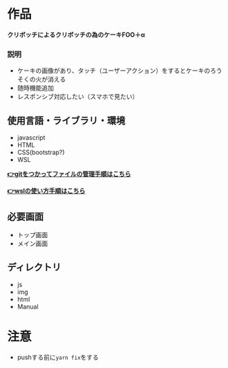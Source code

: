 # 作品

**クリボッチによるクリボッチの為のケーキFOO＋α**

### 説明

- ケーキの画像があり、タッチ（ユーザーアクション）をするとケーキのろうそくの火が消える
- 随時機能追加
- レスポンシブ対応したい（スマホで見たい）

## 使用言語・ライブラリ・環境

- javascript
- HTML
- CSS(bootstrap?)
- WSL

**[👉gitをつかってファイルの管理手順はこちら](Manual/gitManual.md)**

**[👉wslの使い方手順はこちら](Manual/wslManual.md)**

## 必要画面

- トップ画面
- メイン画面

## ディレクトリ

- js
- img
- html
- Manual

# 注意
- pushする前に`yarn fix`をする